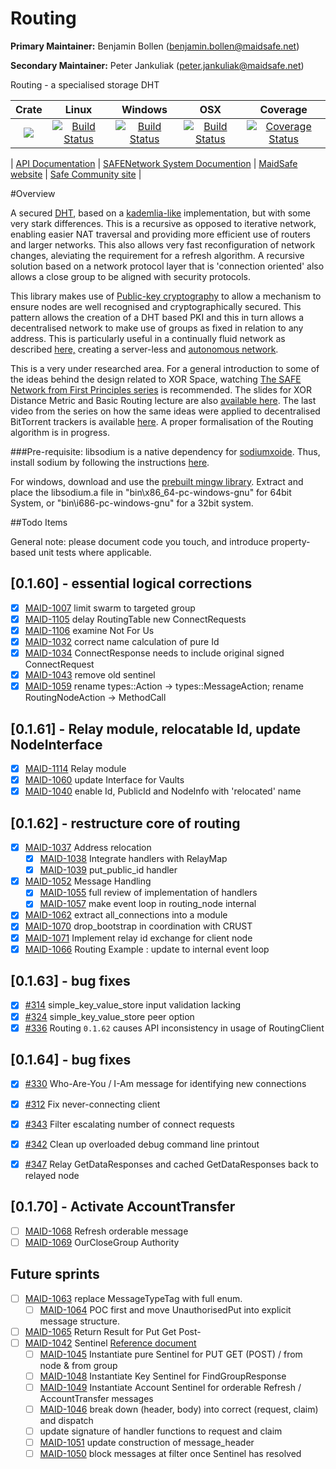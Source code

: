 # Routing

**Primary Maintainer:**     Benjamin Bollen (benjamin.bollen@maidsafe.net)

**Secondary Maintainer:**   Peter Jankuliak (peter.jankuliak@maidsafe.net)

Routing - a specialised storage DHT

|Crate|Linux|Windows|OSX|Coverage|
|:------:|:-------:|:-------:|:-------:|:-------:|
|[![](http://meritbadge.herokuapp.com/routing)](https://crates.io/crates/routing)|[![Build Status](https://travis-ci.org/maidsafe/routing.svg?branch=master)](https://travis-ci.org/maidsafe/routing)|[![Build Status](http://ci.maidsafe.net:8080/buildStatus/icon?job=routing_win64_status_badge)](http://ci.maidsafe.net:8080/job/routing_win64_status_badge/)|[![Build Status](http://ci.maidsafe.net:8080/buildStatus/icon?job=routing_osx_status_badge)](http://ci.maidsafe.net:8080/job/routing_osx_status_badge/)|[![Coverage Status](https://coveralls.io/repos/maidsafe/routing/badge.svg)](https://coveralls.io/r/maidsafe/routing)|

| [API Documentation](http://maidsafe.github.io/routing/routing/) | [SAFENetwork System Documention](http://systemdocs.maidsafe.net/) | [MaidSafe website](http://www.maidsafe.net) | [Safe Community site](https://forum.safenetwork.io) |

#Overview

A secured [DHT](http://en.wikipedia.org/wiki/Distributed_hash_table), based on a [kademlia-like](http://en.wikipedia.org/wiki/Kademlia) implementation, but with some very stark differences. This is a recursive as opposed to iterative network, enabling easier NAT traversal and providing more efficient use of routers and larger networks. This also allows very fast reconfiguration of network changes, aleviating the requirement for a refresh algorithm. A recursive solution based on a network protocol layer that is 'connection oriented' also allows a close group to be aligned with security protocols.

This library makes use of [Public-key cryptography](http://en.wikipedia.org/wiki/Public-key_cryptography) to allow a mechanism to ensure nodes are well recognised and cryptographically secured. This pattern
allows the creation of a DHT based PKI and this in turn allows a decentralised network to make use of groups as fixed in relation to any address. This is particularly useful in a continually fluid network as described [here,](http://maidsafe.net/Whitepapers/pdf/MaidSafeDistributedHashTable.pdf) creating a server-less and [autonomous network](http://maidsafe.net/docs/SAFEnetwork.pdf).

This is a very under researched area. For a general introduction to some of the ideas behind the design related to XOR Space, watching [The SAFE Network from First Principles series](https://www.youtube.com/watch?v=Lr9FJRDcNzk&list=PLiYqQVdgdw_sSDkdIZzDRQR9xZlsukIxD) is recommended. The slides for XOR Distance Metric and Basic Routing lecture are also [available here](http://ericklavoie.com/talks/safenetwork/1-xor-routing.pdf). The last video from the series on how the same ideas were applied to decentralised BitTorrent trackers is available [here](https://www.youtube.com/watch?v=YFV908uoLPY). A proper formalisation of the Routing algorithm is in progress.


###Pre-requisite:
libsodium is a native dependency for [sodiumxoide](https://github.com/dnaq/sodiumoxide). Thus, install sodium by following the instructions [here](http://doc.libsodium.org/installation/index.html).

For windows, download and use the [prebuilt mingw library](https://download.libsodium.org/libsodium/releases/libsodium-1.0.2-mingw.tar.gz).
Extract and place the libsodium.a file in "bin\x86_64-pc-windows-gnu" for 64bit System, or "bin\i686-pc-windows-gnu" for a 32bit system.

##Todo Items

General note: please document code you touch, and introduce property-based unit tests where applicable.

## [0.1.60] - essential logical corrections
- [x] [MAID-1007](https://maidsafe.atlassian.net/browse/MAID-1007) limit swarm to targeted group
 - [x] [MAID-1105](https://maidsafe.atlassian.net/browse/MAID-1105) delay RoutingTable new ConnectRequests
 - [x] [MAID-1106](https://maidsafe.atlassian.net/browse/MAID-1106) examine Not For Us
- [x] [MAID-1032](https://maidsafe.atlassian.net/browse/MAID-1032)
correct name calculation of pure Id
- [x] [MAID-1034](https://maidsafe.atlassian.net/browse/MAID-1034) ConnectResponse needs to include original signed ConnectRequest
- [x] [MAID-1043](https://maidsafe.atlassian.net/browse/MAID-1043) remove old sentinel
- [x] [MAID-1059](https://maidsafe.atlassian.net/browse/MAID-1059) rename types::Action -> types::MessageAction; rename RoutingNodeAction -> MethodCall

## [0.1.61] - Relay module, relocatable Id, update NodeInterface

- [x] [MAID-1114](https://maidsafe.atlassian.net/browse/MAID-1114) Relay module
- [x] [MAID-1060](https://maidsafe.atlassian.net/browse/MAID-1060) update Interface for Vaults
- [x] [MAID-1040](https://maidsafe.atlassian.net/browse/MAID-1040) enable Id, PublicId and NodeInfo with 'relocated' name

## [0.1.62] - restructure core of routing

- [x] [MAID-1037](https://maidsafe.atlassian.net/browse/MAID-1037) Address relocation
  - [x] [MAID-1038](https://maidsafe.atlassian.net/browse/MAID-1038) Integrate handlers with RelayMap
  - [x] [MAID-1039](https://maidsafe.atlassian.net/browse/MAID-1039) put_public_id handler
- [x] [MAID-1052](https://maidsafe.atlassian.net/browse/MAID-1052) Message Handling
  - [x] [MAID-1055](https://maidsafe.atlassian.net/browse/MAID-1055) full review of implementation of handlers
  - [x] [MAID-1057](https://maidsafe.atlassian.net/browse/MAID-1057) make event loop in routing_node internal
- [x] [MAID-1062](https://maidsafe.atlassian.net/browse/MAID-1062) extract all_connections into a module
- [x] [MAID-1070](https://maidsafe.atlassian.net/browse/MAID-1070) drop_bootstrap in coordination with CRUST
- [x] [MAID-1071](https://maidsafe.atlassian.net/browse/MAID-1071) Implement relay id exchange for client node
- [x] [MAID-1066](https://maidsafe.atlassian.net/browse/MAID-1066) Routing Example : update to internal event loop

## [0.1.63] - bug fixes

- [x] [#314](https://github.com/maidsafe/routing/issues/314) simple_key_value_store input validation lacking
- [x] [#324](https://github.com/maidsafe/routing/issues/324) simple_key_value_store peer option
- [x] [#336](https://github.com/maidsafe/routing/issues/336) Routing `0.1.62` causes API inconsistency in usage of RoutingClient

## [0.1.64] - bug fixes

- [x] [#330](https://github.com/maidsafe/routing/issues/330) Who-Are-You / I-Am message for identifying new connections
- [x] [#312](https://github.com/maidsafe/routing/issues/312) Fix never-connecting client
- [x] [#343](https://github.com/maidsafe/routing/issues/343) Filter escalating number of connect requests
- [x] [#342](https://github.com/maidsafe/routing/issues/342) Clean up overloaded debug command line printout
- [x] [#347](https://github.com/maidsafe/routing/issues/347) Relay GetDataResponses and cached GetDataResponses back to relayed node


## [0.1.70] - Activate AccountTransfer

- [ ] [MAID-1068](https://maidsafe.atlassian.net/browse/MAID-1068) Refresh orderable message
- [ ] [MAID-1069](https://maidsafe.atlassian.net/browse/MAID-1069) OurCloseGroup Authority

## Future sprints

- [ ] [MAID-1063](https://maidsafe.atlassian.net/browse/MAID-1063) replace MessageTypeTag with full enum.
    - [ ] [MAID-1064](https://maidsafe.atlassian.net/browse/MAID-1064) POC first and move UnauthorisedPut into explicit message structure.
- [ ] [MAID-1065](https://maidsafe.atlassian.net/browse/MAID-1065) Return Result for Put Get Post- 
- [ ] [MAID-1042](https://maidsafe.atlassian.net/browse/MAID-1042) Sentinel [Reference document](https://docs.google.com/document/d/1-x7pCq_YXm-P5xDi7y8UIYDbheVwJ10Q80FzgtnMD8A/edit?usp=sharing)
    - [ ] [MAID-1045](https://maidsafe.atlassian.net/browse/MAID-1045) Instantiate pure Sentinel for PUT GET (POST) / from node & from group
    - [ ] [MAID-1048](https://maidsafe.atlassian.net/browse/MAID-1048) Instantiate Key Sentinel for FindGroupResponse
    - [ ] [MAID-1049](https://maidsafe.atlassian.net/browse/MAID-1049) Instantiate Account Sentinel for orderable Refresh / AccountTransfer messages
    - [ ] [MAID-1046](https://maidsafe.atlassian.net/browse/MAID-1046) break down (header, body) into correct (request, claim) and dispatch
    - [ ]  update signature of handler functions to request and claim
    - [ ] [MAID-1051](https://maidsafe.atlassian.net/browse/MAID-1051) update construction of message_header
    - [ ] [MAID-1050](https://maidsafe.atlassian.net/browse/MAID-1050) block messages at filter once Sentinel has resolved
